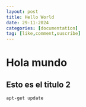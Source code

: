 ```yaml
---
layout: post
title: Hello World
date: 29-11-2024
categories: [documentation]
tag: [like,comment,suscribe]
---
```


# Hola mundo

## Esto es el titulo 2

```sh
apt-get update
```